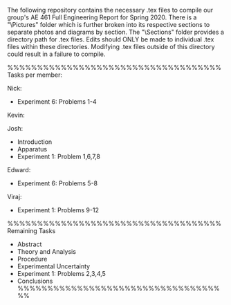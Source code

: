 The following repository contains the necessary .tex files to compile our group's AE 461 Full Engineering Report for Spring 2020.  There is a "\Pictures\" folder which is further broken into its respective sections to separate photos and diagrams by section.  The "\Sections\" folder provides a directory path for .tex files.  Edits should ONLY be made to individual .tex files within these directories.  Modifying .tex files outside of this directory could result in a failure to compile.


%%%%%%%%%%%%%%%%%%%%%%%%%%%%%%%%%%%%
Tasks per member:       

Nick:                            
- Experiment 6: Problems 1-4     
                              
Kevin:                           
                              
                              
Josh:                            
- Introduction                   
- Apparatus                      
- Experiment 1: Problem 1,6,7,8  
                              
Edward:                          
- Experiment 6: Problems 5-8     
                              
Viraj:                           
- Experiment 1: Problems 9-12    
                              
%%%%%%%%%%%%%%%%%%%%%%%%%%%%%%%%%%%%
Remaining Tasks         
                                 
- Abstract                       
- Theory and Analysis            
- Procedure                      
- Experimental Uncertainty       
- Experiment 1: Problems 2,3,4,5 
- Conclusions                    
%%%%%%%%%%%%%%%%%%%%%%%%%%%%%%%%%%%%
